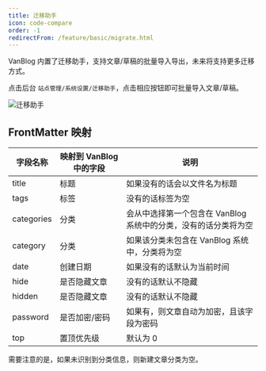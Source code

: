 ```yaml
---
title: 迁移助手
icon: code-compare
order: -1
redirectFrom: /feature/basic/migrate.html
---
```


VanBlog 内置了迁移助手，支持文章/草稿的批量导入导出，未来将支持更多迁移方式。

点击后台 `站点管理/系统设置/迁移助手`，点击相应按钮即可批量导入文章/草稿。

![迁移助手](https://pic.mereith.com/img/51476ad02bfdf0c84f88389d21faabdf.clipboard-2022-09-17.png)

## FrontMatter 映射

| 字段名称   | 映射到 VanBlog 中的字段 | 说明                                                            |
| ---------- | ----------------------- | --------------------------------------------------------------- |
| title      | 标题                    | 如果没有的话会以文件名为标题                                    |
| tags       | 标签                    | 没有的话标签为空                                                |
| categories | 分类                    | 会从中选择第一个包含在 VanBlog 系统中的分类，没有的话分类将为空 |
| category   | 分类                    | 如果该分类未包含在 VanBlog 系统中，分类将为空                   |
| date       | 创建日期                | 如果没有的话默认为当前时间                                      |
| hide       | 是否隐藏文章            | 没有的话默认不隐藏                                              |
| hidden     | 是否隐藏文章            | 没有的话默认不隐藏                                              |
| password   | 是否加密/密码           | 如果有，则文章自动为加密，且该字段为密码                        |
| top        | 置顶优先级              | 默认为 0                                                        |

需要注意的是，如果未识别到分类信息，则新建文章分类为空。
